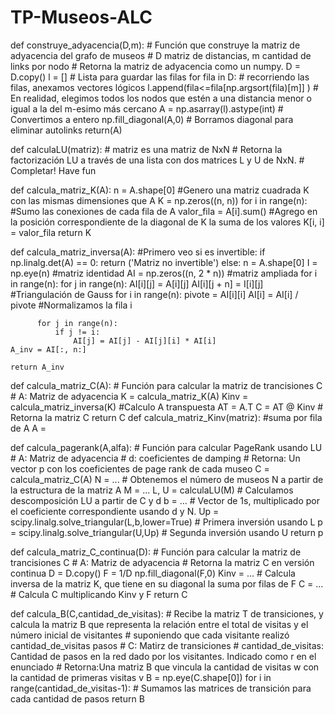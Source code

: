 # TP-Museos-ALC
def construye_adyacencia(D,m): 
    # Función que construye la matriz de adyacencia del grafo de museos
    # D matriz de distancias, m cantidad de links por nodo
    # Retorna la matriz de adyacencia como un numpy.
    D = D.copy()
    l = [] # Lista para guardar las filas
    for fila in D: # recorriendo las filas, anexamos vectores lógicos
        l.append(fila<=fila[np.argsort(fila)[m]] ) # En realidad, elegimos todos los nodos que estén a una distancia menor o igual a la del m-esimo más cercano
    A = np.asarray(l).astype(int) # Convertimos a entero
    np.fill_diagonal(A,0) # Borramos diagonal para eliminar autolinks
    return(A)

def calculaLU(matriz):
    # matriz es una matriz de NxN
    # Retorna la factorización LU a través de una lista con dos matrices L y U de NxN.
    # Completar! Have fun

def calcula_matriz_K(A):
    n = A.shape[0]
    #Genero una matriz cuadrada K con las mismas dimensiones que A
    K = np.zeros((n, n))
    for i in range(n):
        #Sumo las conexiones de cada fila de A
        valor_fila = A[i].sum()
        #Agrego en la posición correspondiente de la diagonal de K la suma de los valores
        K[i, i] = valor_fila
    return K

def calcula_matriz_inversa(A):
  #Primero veo si es invertible:
  if np.linalg.det(A) == 0:
    return ('Matriz no invertible')
  else:
    n = A.shape[0]
    I = np.eye(n) #matriz identidad
    AI = np.zeros((n, 2 * n)) #matriz ampliada
    for i in range(n):
        for j in range(n):
            AI[i][j] = A[i][j]
            AI[i][j + n] = I[i][j]
    #Triangulación de Gauss
    for i in range(n):
          pivote = AI[i][i]
          AI[i] = AI[i] / pivote  #Normalizamos la fila i

          for j in range(n):
              if j != i:
                  AI[j] = AI[j] - AI[j][i] * AI[i]
    A_inv = AI[:, n:]

    return A_inv

def calcula_matriz_C(A):
    # Función para calcular la matriz de trancisiones C
    # A: Matriz de adyacencia
    K = calcula_matriz_K(A)
    Kinv = calcula_matriz_inversa(K)
    #Calculo A transpuesta
    AT = A.T
    C = AT @ Kinv
    # Retorna la matriz C
    return C
def calcula_matriz_Kinv(matriz):
    #suma por fila de A
    A = 
    
def calcula_pagerank(A,alfa):
    # Función para calcular PageRank usando LU
    # A: Matriz de adyacencia
    # d: coeficientes de damping
    # Retorna: Un vector p con los coeficientes de page rank de cada museo
    C = calcula_matriz_C(A)
    N = ... # Obtenemos el número de museos N a partir de la estructura de la matriz A
    M = ...
    L, U = calculaLU(M) # Calculamos descomposición LU a partir de C y d
    b = ... # Vector de 1s, multiplicado por el coeficiente correspondiente usando d y N.
    Up = scipy.linalg.solve_triangular(L,b,lower=True) # Primera inversión usando L
    p = scipy.linalg.solve_triangular(U,Up) # Segunda inversión usando U
    return p

def calcula_matriz_C_continua(D): 
    # Función para calcular la matriz de trancisiones C
    # A: Matriz de adyacencia
    # Retorna la matriz C en versión continua
    D = D.copy()
    F = 1/D
    np.fill_diagonal(F,0)
    Kinv = ... # Calcula inversa de la matriz K, que tiene en su diagonal la suma por filas de F 
    C = ... # Calcula C multiplicando Kinv y F
    return C

def calcula_B(C,cantidad_de_visitas):
    # Recibe la matriz T de transiciones, y calcula la matriz B que representa la relación entre el total de visitas y el número inicial de visitantes
    # suponiendo que cada visitante realizó cantidad_de_visitas pasos
    # C: Matirz de transiciones
    # cantidad_de_visitas: Cantidad de pasos en la red dado por los visitantes. Indicado como r en el enunciado
    # Retorna:Una matriz B que vincula la cantidad de visitas w con la cantidad de primeras visitas v
    B = np.eye(C.shape[0])
    for i in range(cantidad_de_visitas-1):
        # Sumamos las matrices de transición para cada cantidad de pasos
    return B
